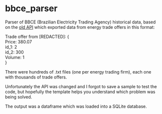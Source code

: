 # bbce_parser

Parser of BBCE (Brazilian Electricity Trading Agency) historical data, based on the [old API](https://www.bbce.com.br/dados_historicos_agente/) which exported data from energy trade offers in this format:

Trade offer from [REDACTED]: { <br>
Price: 380.07 <br>
id_1: 2 <br>
id_2: 300 <br>
Volume: 1 <br>
}

There were hundreds of .txt files (one per energy trading firm), each one with thousands of trade offers.

Unfortunately the API was changed and I forgot to save a sample to test the code, but hopefully the template helps you understand which problem was being solved.

The output was a dataframe which was loaded into a SQLite database.
